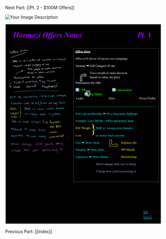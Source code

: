 Next Part: [[Pt. 2 - $100M Offers]]

![Your Image Description](https://lh3.googleusercontent.com/-shFaAHcljqA/AAAAAAAAAAI/AAAAAAAAAAA/ALKGfkmQQ1Y5_luHKZ7VkEdb852a5ubg_g/photo.jpg?sz=46)

![image1](image.png)

Previous Part: [[index]]